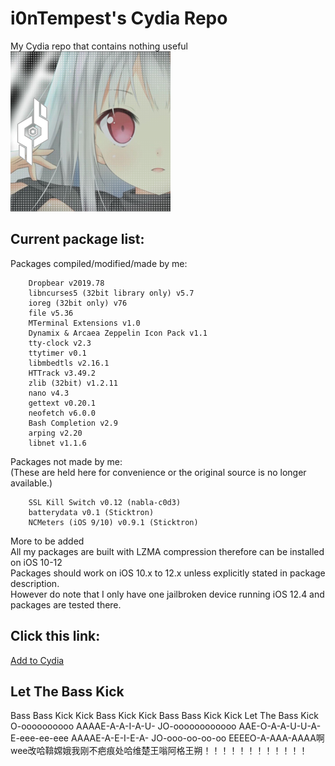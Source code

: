 # i0nTempest's Cydia Repo
My Cydia repo that contains nothing useful<br />
![Repo Icon](./ReadmeIcon.png)
## Current package list:
Packages compiled/modified/made by me:
````
    Dropbear v2019.78
    libncurses5 (32bit library only) v5.7
    ioreg (32bit only) v76
    file v5.36
    MTerminal Extensions v1.0
    Dynamix & Arcaea Zeppelin Icon Pack v1.1
    tty-clock v2.3
    ttytimer v0.1
    libmbedtls v2.16.1
    HTTrack v3.49.2
    zlib (32bit) v1.2.11
    nano v4.3
    gettext v0.20.1
    neofetch v6.0.0
    Bash Completion v2.9
    arping v2.20
    libnet v1.1.6
````
Packages not made by me:<br />
(These are held here for convenience or the original source is no longer available.)
````
    SSL Kill Switch v0.12 (nabla-c0d3)
    batterydata v0.1 (Sticktron)
    NCMeters (iOS 9/10) v0.9.1 (Sticktron)
````
More to be added<br />
All my packages are built with LZMA compression therefore can be installed on iOS 10-12<br />
Packages should work on iOS 10.x to 12.x unless explicitly stated in package description.<br />
However do note that I only have one jailbroken device running iOS 12.4 and packages are tested there.
## Click this link:
[Add to Cydia](cydia://url/https://cydia.saurik.com/api/share#?source=https://i0ntempest.github.io/)
## Let The Bass Kick
Bass Bass Kick Kick Bass Kick Kick Bass Bass Kick Kick Let The Bass Kick O-oooooooooo AAAAE-A-A-I-A-U- JO-oooooooooooo AAE-O-A-A-U-U-A- E-eee-ee-eee AAAAE-A-E-I-E-A- JO-ooo-oo-oo-oo EEEEO-A-AAA-AAAA啊wee改哈鞥嫦娥我刚不疤痕处哈维楚王嗡阿格王朔！！！！！！！！！！！！
